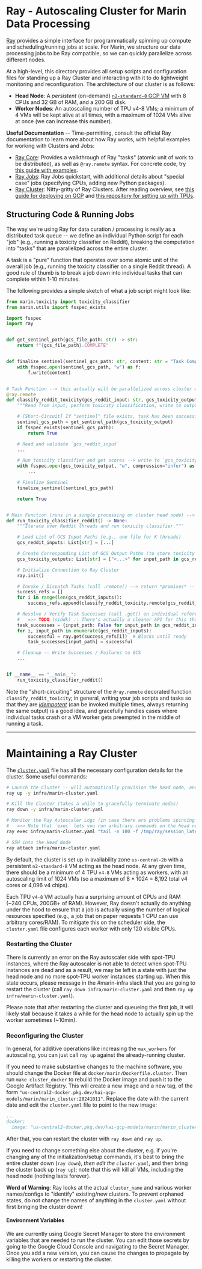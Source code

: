 # Ray - Autoscaling Cluster for Marin Data Processing

[Ray](https://docs.ray.io/en/latest/cluster/running-applications/job-submission/index.html) provides a simple interface
for programmatically spinning up compute and scheduling/running jobs at scale. For Marin, we structure our data
processing jobs to be Ray compatible, so we can quickly parallelize across different nodes.

At a high-level, this directory provides all setup scripts and configuration files for standing up a Ray Cluster and
interacting with it to do lightweight monitoring and reconfiguration. The architecture of our cluster is as follows:

+ **Head Node**: A *persistent* (on-demand)
  [`n2-standard-8` GCP VM](https://cloud.google.com/compute/docs/general-purpose-machines) with 8 CPUs and 32 GB of
  RAM, and a 200 GB disk.
+ **Worker Nodes**: An autoscaling number of TPU v4-8 VMs; a minimum of 4 VMs will be kept alive at all times, with a
  maximum of 1024 VMs alive at once (we can increase this number).

**Useful Documentation** -- Time-permitting, consult the official Ray documentation to learn more about how Ray works,
with helpful examples for working with Clusters and Jobs:
- [Ray Core](https://docs.ray.io/en/latest/ray-core/walkthrough.html): Provides a walkthrough of Ray "tasks" (atomic
  unit of work to be distributed), as well as `@ray.remote` syntax. For concrete code, try
  [this guide with examples](https://docs.ray.io/en/latest/ray-core/tasks.html).
- [Ray Jobs](https://docs.ray.io/en/latest/cluster/running-applications/job-submission/quickstart.html): Ray Jobs
  quickstart, with additional details about "special case" jobs (specifying CPUs, adding new Python packages).
- [Ray Cluster](https://docs.ray.io/en/latest/cluster/key-concepts.html): Nitty-gritty of Ray Clusters.
  After reading overview, see
  [this guide for deploying on GCP](https://docs.ray.io/en/latest/cluster/vms/user-guides/launching-clusters/gcp.html)
  and [this repository for setting up with TPUs](https://github.com/tensorflow/tpu/tree/master/tools/ray_tpu/src/serve).


## Structuring Code & Running Jobs

The way we're using Ray for data curation / processing is really as a distributed task queue -- we define an individual
Python script for each "job" (e.g., running a toxicity classifier on Reddit), breaking the computation into "tasks" that
are parallelized across the entire cluster.

A task is a "pure" function that operates over some atomic unit of the overall job (e.g., running the toxicity
classifier on a single Reddit thread). A good rule of thumb is to break a job down into individual tasks that can
complete within 1-10 minutes.

The following provides a simple sketch of what a job script might look like:

```python
from marin.toxicity import toxicity_classifier
from marin.utils import fsspec_exists

import fsspec
import ray


def get_sentinel_path(gcs_file_path: str) -> str:
    return f"{gcs_file_path}.COMPLETE"


def finalize_sentinel(sentinel_gcs_path: str, content: str = "Task Completed") -> None:
    with fsspec.open(sentinel_gcs_path, "w") as f:
        f.write(content)


# Task Function --> this actually will be parallelized across cluster workers
@ray.remote
def classify_reddit_toxicity(gcs_reddit_input: str, gcs_toxicity_output: str) -> bool:
    """Read from input, perform toxicity classification, write to output -- return success/failure."""

    # [Short-Circuit] If "sentinel" file exists, task has been successfully completed
    sentinel_gcs_path = get_sentinel_path(gcs_toxicity_output)
    if fsspec_exists(sentinel_gcs_path):
        return True

    # Read and validate `gcs_reddit_input`
    ...

    # Run toxicity classifier and get scores --> write to `gcs_toxicity_output` as you go!
    with fsspec.open(gcs_toxicity_output, "w", compression="infer") as out:
        ...

    # Finalize Sentinel
    finalize_sentinel(sentinel_gcs_path)

    return True


# Main Function (runs in a single processing on cluster head node) --> responsible for "dispatching" tasks
def run_toxicity_classifier_reddit() -> None:
    """Iterate over Reddit threads and run toxicity classifier."""

    # Load List of GCS Input Paths (e.g., one file for K threads)
    gcs_reddit_inputs: List[str] = [...]

    # Create Corresponding List of GCS Output Paths (to store toxicity scores)
    gcs_toxicity_outputs: List[str] = ["<...>" for input_path in gcs_reddit_inputs]

    # Initialize Connection to Ray Cluster
    ray.init()

    # Invoke / Dispatch Tasks (call .remote() --> return *promises* -- a list of references to task output)
    success_refs = []
    for i in range(len(gcs_reddit_inputs)):
        success_refs.append(classify_reddit_toxicity.remote(gcs_reddit_inputs[i], gcs_toxicity_outputs[i]))

    # Resolve / Verify Task Successes (call .get() on individual references)
    #   =>> TODO (siddk) :: There's actually a cleaner API for this that doesn't block on task ordering... fix!
    task_successes = {input_path: False for input_path in gcs_reddit_inputs}
    for i, input_path in enumerate(gcs_reddit_inputs):
        successful = ray.get(success_refs[i])  # Blocks until ready
        task_successes[input_path] = successful

    # Cleanup -- Write Successes / Failures to GCS
    ...


if __name__ == "__main__":
    run_toxicity_classifier_reddit()
```

Note the "short-circuiting" structure of the `@ray.remote` decorated function `classify_reddit_toxicity`; in general,
writing your job scripts and tasks so that they are
[*idempotent*](https://stackoverflow.com/questions/1077412/what-is-an-idempotent-operation) (can be invoked multiple times, always returning the same output) is a good idea, and gracefully
handles cases where individual tasks crash or a VM worker gets preempted in the middle of running a task.

---

# Maintaining a Ray Cluster

The [`cluster.yaml`](./marin-cluster.yaml) file has all the necessary configuration details for the cluster. Some useful
commands:

```bash
# Launch the Cluster -- will automatically provision the head node, and start configuring the minimum number of workers
ray up -y infra/marin-cluster.yaml

# Kill the Cluster (takes a while to gracefully terminate nodes)
ray down -y infra/marin-cluster.yaml

# Monitor the Ray Autoscaler Logs (in case there are problems spinning up workers)
#   =>> Note that `exec` lets you run arbitrary commands on the head node!
ray exec infra/marin-cluster.yaml "tail -n 100 -f /tmp/ray/session_latest/logs/monitor*"

# SSH into the Head Node
ray attach infra/marin-cluster.yaml
```

By default, the cluster is set up in availability zone `us-central-2b` with a persistent `n2-standard-8` VM acting as
the head node. At any given time, there should be a minimum of 4 TPU `v4-8` VMs acting as workers, with an autoscaling
limit of 1024 VMs (so a maximum of 8 * 1024 = 8,192 total v4 cores or 4,096 v4 chips).

Each TPU `v4-8` VM actually has a surprising amount of CPUs and RAM (~240 CPUs, 200GB+ of RAM). However, Ray doesn't
actually do anything under the hood to ensure that a job is actually using the number of logical resources specified
(e.g., a job that on paper requests 1 CPU can use arbitrary cores/RAM). To mitigate this on the scheduler side, the
`cluster.yaml` file configures each worker with only 120 visible CPUs.

### Restarting the Cluster
There is currently an error on the Ray autoscaler side with spot-TPU instances, where the Ray autoscaler is not able
to detect when spot-TPU instances are dead and as a result, we may be left in a state with just the head node and
no more spot-TPU worker instances starting up. When this state occurs, please message in the #marin-infra slack
that you are going to restart the cluster (call `ray down infra/marin-cluster.yaml` and then `ray up infra/marin-cluster.yaml`).

Please note that after restarting the cluster and queueing the first job, it will likely stall because it takes a while for the head node to actually spin up the worker sometimes (~10min).


### Reconfiguring the Cluster

In general, for additive operations like increasing the `max_workers` for autoscaling, you can just call `ray up`
against the already-running cluster.

If you need to make substantive changes to the machine software, you should change the Docker file at
`docker/marin/Dockerfile.cluster`. Then run `make cluster_docker` to rebuild the Docker image and push it to the
Google Artifact Registry. This will create a new image and a new tag, of the form
`"us-central2-docker.pkg.dev/hai-gcp-models/marin/marin_cluster:20241011"`. Replace the date with the current date
and edit the `cluster.yaml` file to point to the new image:

```yaml
...
docker:
  image: "us-central2-docker.pkg.dev/hai-gcp-models/marin/marin_cluster:20241011"
```

After that, you can restart the cluster with `ray down` and `ray up`.

If you need to change something else about the cluster, e.g. if you're changing any of the initialization/setup
commands, it's best to bring the entire cluster down (`ray down`), *then edit the `cluster.yaml`*, and then bring the
cluster back up (`ray up`); note that this will kill all VMs, including the head node (nothing lasts forever).

**Word of Warning**: Ray looks at the actual `cluster_name` and various worker names/configs to "identify" existing/new
clusters. To prevent orphaned states, do not change the names of anything in the `cluster.yaml` without first bringing
the cluster down!


#### Environment Variables

We are currently using Google Secret Manager to store the environment variables that are needed to run the cluster.
You can edit those secrets by going to the Google Cloud Console and navigating to the Secret Manager. Once you add
a new version, you can cause the changes to propagate by killing the workers or restarting the cluster.
